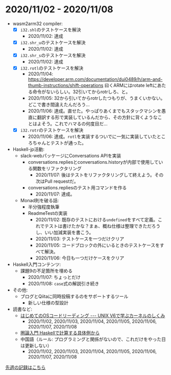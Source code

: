# 2020/11/02 - 2020/11/08

- wasm2arm32 compiler:
    - [x] `i32.shl`のテストケースを解決
        - 2020/11/02: 達成
    - [x] `i32.shr_u`のテストケースを解決
        - 2020/11/02: 達成
    - [x] `i32.shr_s`のテストケースを解決
        - 2020/11/02: 達成
    - [x] `i32.rotl`のテストケースを解決
        - 2020/11/04: <https://developer.arm.com/documentation/dui0489/h/arm-and-thumb-instructions/shift-operations> 曰くARMにはrotate leftにあたる命令がないらしい。32引いてからrotrしろ、と。
        - 2020/11/05: 32から引いてからrotrしたつもりが、うまくいかない。どこで書き間違えたんだろう...
        - 2020/11/06: 達成。直せた。やっぱりあくまでもスタックマシンを愚直に翻訳する形で実装しているんだから、その方針に背くようなことはよそう。これでハマるの何度目だ...
    - [x] `i32.rotr`のテストケースを解決
        - 2020/11/06: 達成。`rotl`を実装するついでに一気に実装していたところちゃんとテストが通った。
- Haskell-jp活動:
    - slack-webパッケージにConversations APIを実装
        - conversations.repliesとconversations.historyが内部で使用している関数をリファクタリング
            - 2020/11/07: 後はテストをリファクタリングして終えよう。その次はPull requestだ。
        - conversations.repliesのテスト用コマンドを作る
            - 2020/11/07: 達成。
    - Monad則を破る話:
        - 半分強程度執筆
        - ReadmeTestの実装
            - 2020/11/02: 既存のテストにおける`undefined`をすべて定義。これでテストは書けたかな？まぁ、概ね仕様は整理できただろうし、いい加減実装を書こう。
            - 2020/11/03: テストケースを一つだけクリア
            - 2020/11/05: コードブロックの外にいるときのテストケースをすべて解決。
            - 2020/11/06: 今日も一つだけケースをクリア
- Haskell入門コンテンツ:
    - 課題9の不足箇所を埋める
        - 2020/11/07: ちょっとだけ
        - 2020/11/08: `case`式の解説引き続き
- その他:
    - ブログとQiitaに同時投稿するのをサポートするツール
        - 新しい仕様の型設計
- 読書など:
    - [はじめてのOSコードリーディング --- UNIX V6で学ぶカーネルのしくみ](https://gihyo.jp/dp/ebook/2013/978-4-7741-5517-3)
        - 2020/11/02, 2020/11/03, 2020/11/04, 2020/11/05, 2020/11/06, 2020/11/07, 2020/11/08
    - [圏論入門 Haskellで計算する具体例から](https://www.nippyo.co.jp/shop/book/8340.html)
    - 中国語（ルール: プログラミングと関係がないので、これだけをやった日は更新しない）
        - 2020/11/02, 2020/11/03, 2020/11/04, 2020/11/05, 2020/11/06, 2020/11/07, 2020/11/08

[先週の記録はこちら](2020/01.01-11.01.md)
